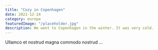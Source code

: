 ```yaml
---
title: "Cozy in Copenhagen"
date: 2021-12-24
category: europe
featuredImage: "/placeholder.jpg"
description: We went to Copenhagen in the winter. It was very cold.
---
```


Ullamco et nostrud magna commodo nostrud ...